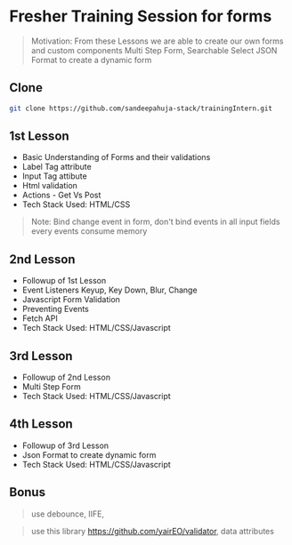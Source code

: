 # Fresher Training Session for forms 



> Motivation: From these Lessons we are able to create our own forms and custom components 
> Multi Step Form, Searchable Select
> JSON Format to create a dynamic form 



## Clone 
```sh
git clone https://github.com/sandeepahuja-stack/trainingIntern.git
```

## 1st Lesson
- Basic Understanding of Forms and their validations
- Label Tag attribute
- Input Tag attibute
- Html validation
- Actions - Get Vs Post 
- Tech Stack Used: HTML/CSS 

> Note: Bind change event in form, don't bind events in all input fields 
> every events consume memory

## 2nd Lesson
- Followup of 1st Lesson
- Event Listeners Keyup, Key Down, Blur, Change
- Javascript Form Validation 
- Preventing Events 
- Fetch API
- Tech Stack Used: HTML/CSS/Javascript


## 3rd Lesson

- Followup of 2nd Lesson
- Multi Step Form
- Tech Stack Used: HTML/CSS/Javascript

## 4th Lesson
- Followup of 3rd Lesson
- Json Format to create dynamic form
- Tech Stack Used: HTML/CSS/Javascript

## Bonus 
> use debounce,
> IIFE,

> use this library https://github.com/yairEO/validator,
> data attributes
